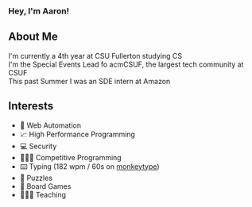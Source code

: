 ### Hey, I'm Aaron!

## About Me

I'm currently a 4th year at CSU Fullerton studying CS  
I'm the Special Events Lead fo acmCSUF, the largest tech community at CSUF  
This past Summer I was an SDE intern at Amazon

## Interests 

* 🤖 Web Automation
* 📈 High Performance Programming
* 💻 Security
* 🧑🏻‍💻 Competitive Programming  
* ⌨️ Typing (182 wpm / 60s on [monkeytype](https://monkeytype.com))
* 🧩 Puzzles
* 🎲 Board Games
* 🧑🏻‍🏫 Teaching
